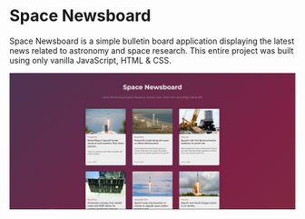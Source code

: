 # Space Newsboard
Space Newsboard is a simple bulletin board application displaying the latest news related to astronomy and space research. This entire project was built using only vanilla JavaScript, HTML & CSS. 

 ![Space Newsboard](spaceNewsboard.PNG)


